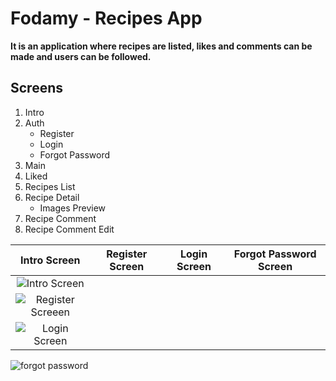 # Fodamy - Recipes App

**It is an application where recipes are listed, likes and comments can be made and users can be followed.**
## Screens

1. Intro
2. Auth
    - Register
    - Login
    - Forgot Password
6. Main
7. Liked
8. Recipes List
9. Recipe Detail
    - Images Preview
10. Recipe Comment
11. Recipe Comment Edit



| Intro Screen | Register Screen | Login Screen | Forgot Password Screen |
|:---------------:|:---------------:|:---------------:|:---------------:|
|![Intro Screen](https://user-images.githubusercontent.com/79257297/161929153-13399fe8-6d77-4ec3-9899-1fa8f2f4ce20.png)|
![Register Screeen](https://user-images.githubusercontent.com/79257297/161929076-fc32fe9d-6cda-4335-8d67-1cd2031d441e.png)|
![Login Screen](https://user-images.githubusercontent.com/79257297/161929058-3319bff3-4125-4c90-829f-d8d8e868e5b7.png)|
![forgot password](https://user-images.githubusercontent.com/79257297/161929080-15f1520a-bde9-44fe-9c3a-e8a8af9372f8.png)











